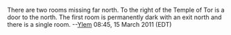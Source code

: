 There are two rooms missing far north. To the right of the Temple of Tor
is a door to the north. The first room is permanently dark with an exit
north and there is a single room. --[Ylem](User:Ylem "wikilink") 08:45,
15 March 2011 (EDT)
